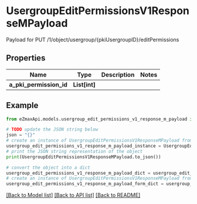 # UsergroupEditPermissionsV1ResponseMPayload

Payload for PUT /1/object/usergroup/{pkiUsergroupID}/editPermissions

## Properties

Name | Type | Description | Notes
------------ | ------------- | ------------- | -------------
**a_pki_permission_id** | **List[int]** |  | 

## Example

```python
from eZmaxApi.models.usergroup_edit_permissions_v1_response_m_payload import UsergroupEditPermissionsV1ResponseMPayload

# TODO update the JSON string below
json = "{}"
# create an instance of UsergroupEditPermissionsV1ResponseMPayload from a JSON string
usergroup_edit_permissions_v1_response_m_payload_instance = UsergroupEditPermissionsV1ResponseMPayload.from_json(json)
# print the JSON string representation of the object
print(UsergroupEditPermissionsV1ResponseMPayload.to_json())

# convert the object into a dict
usergroup_edit_permissions_v1_response_m_payload_dict = usergroup_edit_permissions_v1_response_m_payload_instance.to_dict()
# create an instance of UsergroupEditPermissionsV1ResponseMPayload from a dict
usergroup_edit_permissions_v1_response_m_payload_form_dict = usergroup_edit_permissions_v1_response_m_payload.from_dict(usergroup_edit_permissions_v1_response_m_payload_dict)
```
[[Back to Model list]](../README.md#documentation-for-models) [[Back to API list]](../README.md#documentation-for-api-endpoints) [[Back to README]](../README.md)



